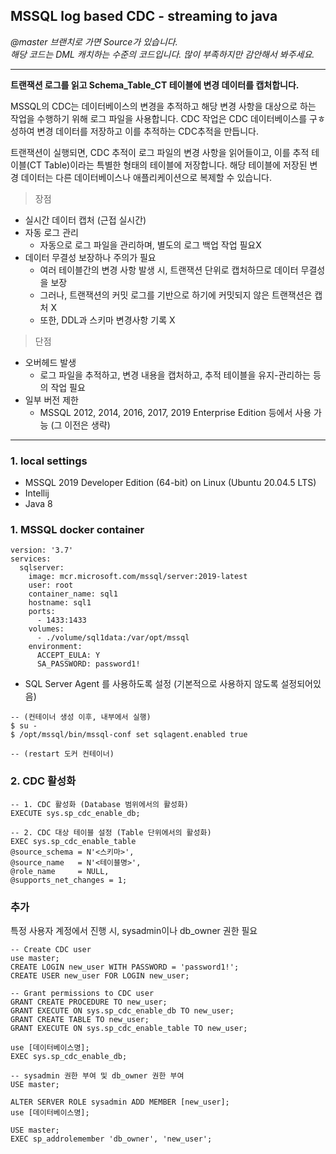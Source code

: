 ## **MSSQL log based CDC - streaming to java**

*@master 브랜치로 가면 Source가 있습니다.*  
*해당 코드는 DML 캐치하는 수준의 코드입니다. 많이 부족하지만 감안해서 봐주세요.*

---

**트랜잭션 로그를 읽고 Schema_Table_CT 테이블에 변경 데이터를 캡처합니다.**

MSSQL의 CDC는 데이터베이스의 변경을 추적하고 해당 변경 사항을 대상으로 하는 작업을 수행하기 위해 로그 파일을 사용합니다. CDC 작업은 CDC 데이터베이스를 구ㅎ성하여 변경 데이터를 저장하고 이를 추적하는 CDC추적을 만듭니다.

트랜잭션이 실행되면, CDC 추적이 로그 파일의 변경 사항을 읽어들이고, 이를 추적 테이블(CT Table)이라는 특별한 형태의 테이블에 저장합니다. 해당 테이블에 저장된 변경 데이터는 다른 데이터베이스나 애플리케이션으로 복제할 수 있습니다.

> 장점

* 실시간 데이터 캡처 (근접 실시간)   
* 자동 로그 관리    
    + 자동으로 로그 파일을 관리하며, 별도의 로그 백업 작업 필요X  
* 데이터 무결성 보장하나 주의가 필요  
    + 여러 테이블간의 변경 사항 발생 시, 트랜잭션 단위로 캡처하므로 데이터 무결성을 보장  
    + 그러나, 트랜잭션의 커밋 로그를 기반으로 하기에 커밋되지 않은 트랜잭션은 캡처 X  
    + 또한, DDL과 스키마 변경사항 기록 X    

> 단점

* 오버헤드 발생   
    + 로그 파일을 추적하고, 변경 내용을 캡처하고, 추적 테이블을 유지-관리하는 등의 작업 필요  
* 일부 버전 제한    
    + MSSQL 2012, 2014, 2016, 2017, 2019 Enterprise Edition 등에서 사용 가능 (그 이전은 생략)  

---

### 1. local settings

* MSSQL 2019 Developer Edition (64-bit) on Linux (Ubuntu 20.04.5 LTS)
* Intellij
* Java 8

### 1. MSSQL docker container 

 
```
version: '3.7'
services:
  sqlserver:
    image: mcr.microsoft.com/mssql/server:2019-latest
    user: root
    container_name: sql1
    hostname: sql1
    ports:
      - 1433:1433
    volumes:
      - ./volume/sql1data:/var/opt/mssql
    environment:
      ACCEPT_EULA: Y
      SA_PASSWORD: password1!
```

* SQL Server Agent 를 사용하도록 설정 (기본적으로 사용하지 않도록 설정되어있음)

```
-- (컨테이너 생성 이후, 내부에서 실행)
$ su -
$ /opt/mssql/bin/mssql-conf set sqlagent.enabled true

-- (restart 도커 컨테이너)
```


### 2. CDC 활성화

```
-- 1. CDC 활성화 (Database 범위에서의 활성화)
EXECUTE sys.sp_cdc_enable_db;

-- 2. CDC 대상 테이블 설정 (Table 단위에서의 활성화)
EXEC sys.sp_cdc_enable_table  
@source_schema = N'<스키마>',  
@source_name   = N'<테이블명>',  
@role_name     = NULL,  
@supports_net_changes = 1;
```

### 추가

특정 사용자 계정에서 진행 시, sysadmin이나 db_owner 권한 필요

```
-- Create CDC user
use master;
CREATE LOGIN new_user WITH PASSWORD = 'password1!';
CREATE USER new_user FOR LOGIN new_user;

-- Grant permissions to CDC user
GRANT CREATE PROCEDURE TO new_user;
GRANT EXECUTE ON sys.sp_cdc_enable_db TO new_user;
GRANT CREATE TABLE TO new_user;
GRANT EXECUTE ON sys.sp_cdc_enable_table TO new_user;

use [데이터베이스명];
EXEC sys.sp_cdc_enable_db;

-- sysadmin 권한 부여 및 db_owner 권한 부여
USE master;

ALTER SERVER ROLE sysadmin ADD MEMBER [new_user];
use [데이터베이스명];

USE master;
EXEC sp_addrolemember 'db_owner', 'new_user';
```

